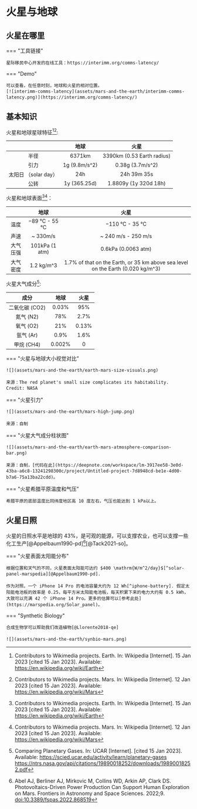 # 火星与地球

## 火星在哪里


=== "工具链接"

    星际移民中心开发的在线工具：https://interimm.org/comms-latency/

=== "Demo"

    可以查看，在任意时刻，地球和火星的相对位置。
    [![interimm-comms-latency](assets/mars-and-the-earth/interimm-comms-latency.png)](https://interimm.org/comms-latency/)


## 基本知识

火星和地球星球特征[^earth-wiki][^mars-wiki]:

|                      |     地球      |            火星            |
| :------------------: | :-----------: | :------------------------: |
|         半径         |    6371km     | 3390km (0.53 Earth radius) |
|         引力         | 1g (9.8m/s^2) |      0.38g (3.7m/s^2)      |
| 太阳日 （solar day） |      24h      |        24h 39m 35s         |
|         公转         | 1y (365.25d)  |   1.8809y (1y 320d 18h)    |


火星和地球表面[^earth-wiki][^mars-wiki]：

|          |      地球      |                                      火星                                       |
| :------: | :------------: | :-----------------------------------------------------------------------------: |
|   温度   | −89 °C - 55 °C |                                 −110 °C - 35 °C                                 |
|   声速   |    ~ 330m/s    |                               ~ 240 m/s - 250 m/s                               |
| 大气压强 | 101kPa (1 atm) |                               0.6kPa (0.0063 atm)                               |
| 大气密度 |   1.2 kg/m^3   | 1.7% of that on the Earth, or 35 km above sea level on the Earth (0.020 kg/m^3) |


火星大气成分[^mars-atmophere-prop]:

| 成分  |   地球  |   火星 |
|:---:|:---:|:---:|
| 二氧化碳 (CO2) |    0.03%  |   95% |
| 氮气 (N2)   |  78%  |   2.7% |
| 氧气 (O2)  |   21%  |   0.13% |
| 氩气 (Ar)  |   0.9%  |   1.6% |
| 甲烷 (CH4) |    0.002% |    0 |



=== "火星与地球大小视觉对比"

    ![](assets/mars-and-the-earth/earth-mars-size-visuals.png)

    来源：The red planet's small size complicates its habitability.
    Credit: NASA

=== "火星引力"

    ![](assets/mars-and-the-earth/mars-high-jump.png)

    来源：自制

=== "火星大气成分柱状图"

    ![](assets/mars-and-the-earth/earth-mars-atmosphere-comparison-bar.png)

    来源：自制，[代码在此](https://deepnote.com/workspace/lm-3917ee58-3e0d-43ba-a6c8-13241298300c/project/Untitled-project-7d8948cd-be1e-4d00-b7a6-75a13ba22cdd)。

=== "火星希腊平原温度和气压"

    希腊平原的底部温度比同纬度地区高 10 度左右，气压也能达到 1 kPa以上。


## 火星日照


火星的日照水平是地球的 43%，是可观的能源，可以支撑农业，也可以支撑一些化工生产[@Appelbaum1990-pd][^Abel2022][@Tack2021-so]。


=== "火星表面太阳能分布"

    根据位置和天气的不同，火星表面太阳能可达约 $400 \mathrm{W/m^2/day}$[^solar-panel-marspedia][@Appelbaum1990-pd].

    作为对照，一个 iPhone 14 Pro 的电池容量大约为 12 Wh[^iphone-battery]. 假定太阳能电池板的效率是 0.25，每平方米太阳能电池板，每天积累下来的电力大约有 0.5 kWh，大致可以充满 42 个 iPhone 14 Pro。更多的估算可以[参考此处](https://marspedia.org/Solar_panel)。


=== "Synthetic Biology"

    合成生物学可以帮助我们改造植物[@Llorente2018-qe]

    ![](assets/mars-and-the-earth/synbio-mars.png)




[^earth-wiki]: Contributors to Wikimedia projects. Earth. In: Wikipedia [Internet]. 15 Jan 2023 [cited 15 Jan 2023]. Available: https://en.wikipedia.org/wiki/Earth
[^mars-wiki]: Contributors to Wikimedia projects. Mars. In: Wikipedia [Internet]. 12 Jan 2023 [cited 15 Jan 2023]. Available: https://en.wikipedia.org/wiki/Mars
[^mars-atmophere-prop]: Comparing Planetary Gases. In: UCAR [Internet]. [cited 15 Jan 2023]. Available: https://scied.ucar.edu/activity/learn/planetary-gases
https://ntrs.nasa.gov/api/citations/19890018252/downloads/19890018252.pdf
[^Abel2022]: Abel AJ, Berliner AJ, Mirkovic M, Collins WD, Arkin AP, Clark DS. Photovoltaics-Driven Power Production Can Support Human Exploration on Mars. Frontiers in Astronomy and Space Sciences. 2022;9. [doi:10.3389/fspas.2022.868519](https://www.frontiersin.org/articles/10.3389/fspas.2022.868519/full)
[^solar-panel-marspedia]: Solar panel. In: Marspedia [Internet]. [cited 15 Jan 2023]. Available: https://marspedia.org/Solar_panel

[^iphone-battery]: Gallagher W. Apple’s iPhone 14 battery capacities revealed in filing. AppleInsider. 12 Sep 2022. Available: https://appleinsider.com/articles/22/09/12/apples-iphone-14-battery-capacities-revealed-in-filing#:~:text=iPhone%2013%3A%2012.41%20watt%20hours,Pro%20Max%3A%2016.75%20watt%20hours. Accessed 15 Jan 2023.

